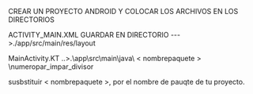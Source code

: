 CREAR UN PROYECTO ANDROID Y COLOCAR LOS ARCHIVOS EN LOS DIRECTORIOS

ACTIVITY_MAIN.XML  GUARDAR EN DIRECTORIO  --->./app/src/main/res/layout

MainActivity.KT  ..>.\app\src\main\java\ < nombrepaquete > \numeropar_impar_divisor

susbstituir < nombrepaquete >, por el nombre de pauqte de tu proyecto.
